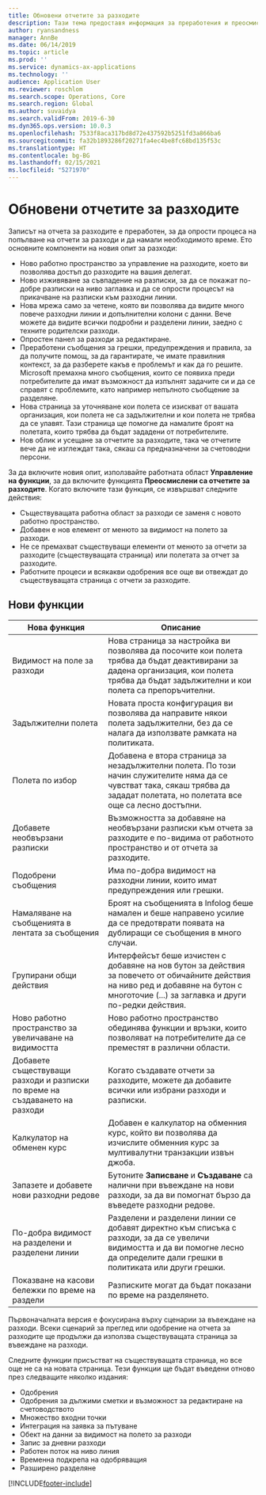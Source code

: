 ```yaml
---
title: Обновени отчетите за разходите
description: Тази тема предоставя информация за преработения и преосмислен опит за въвеждане на отчет за разходите.
author: ryansandness
manager: AnnBe
ms.date: 06/14/2019
ms.topic: article
ms.prod: ''
ms.service: dynamics-ax-applications
ms.technology: ''
audience: Application User
ms.reviewer: roschlom
ms.search.scope: Operations, Core
ms.search.region: Global
ms.author: suvaidya
ms.search.validFrom: 2019-6-30
ms.dyn365.ops.version: 10.0.3
ms.openlocfilehash: 7533f8aca317bd8d72e437592b5251fd3a866ba6
ms.sourcegitcommit: fa32b1893286f20271fa4ec4be8fc68bd135f53c
ms.translationtype: HT
ms.contentlocale: bg-BG
ms.lasthandoff: 02/15/2021
ms.locfileid: "5271970"
---
```

# <a name="redesigned-expense-reports"></a>Обновени отчетите за разходите

Записът на отчета за разходите е преработен, за да опрости процеса на попълване на отчети за разходи и да намали необходимото време. Ето основните компоненти на новия опит за разходи:

- Ново работно пространство за управление на разходите, което ви позволява достъп до разходите на вашия делегат.
- Ново изживяване за съвпадение на разписки, за да се покажат по-добре разписки на ниво заглавка и да се опрости процесът на прикачване на разписки към разходни линии.
- Нова мрежа само за четене, която ви позволява да видите много повече разходни линии и допълнителни колони с данни. Вече можете да видите всички подробни и разделени линии, заедно с техните родителски разходи.
- Опростен панел за разходи за редактиране.
- Преработени съобщения за грешки, предупреждения и правила, за да получите помощ, за да гарантирате, че имате правилния контекст, за да разберете какъв е проблемът и как да го решите. Microsoft премахна много съобщения, които се появиха преди потребителите да имат възможност да изпълнят задачите си и да се справят с проблемите, като например непълното съобщение за разделяне.
- Нова страница за уточняване кои полета се изискват от вашата организация, кои полета не са задължителни и кои полета не трябва да се улавят. Тази страница ще помогне да намалите броят на полетата, които трябва да бъдат зададени от потребителите.
- Нов облик и усещане за отчетите за разходите, така че отчетите вече да не изглеждат така, сякаш са предназначени за счетоводни персони.

За да включите новия опит, използвайте работната област **Управление на функции**, за да включите функцията **Преосмислени са отчетите за разходите**. Когато включите тази функция, се извършват следните действия:

- Съществуващата работна област за разходи се заменя с новото работно пространство.
- Добавен е нов елемент от менюто за видимост на полето за разходи.
- Не се премахват съществуващи елементи от менюто за отчети за разходите (съществуващата страница) или полетата за отчет за разходите.
- Работните процеси и всякакви одобрения все още ви отвеждат до съществуващата страница с отчети за разходите.

## <a name="new-features"></a>Нови функции

| Нова функция | Описание |
|---|----|
| Видимост на поле за разходи | Нова страница за настройка ви позволява да посочите кои полета трябва да бъдат деактивирани за дадена организация, кои полета трябва да бъдат задължителни и кои полета са препоръчителни. |
| Задължителни полета | Новата проста конфигурация ви позволява да направите някои полета задължителни, без да се налага да използвате рамката на политиката. |
| Полета по избор | Добавена е втора страница за незадължителни полета. По този начин служителите няма да се чувстват така, сякаш трябва да зададат полетата, но полетата все още са лесно достъпни. |
| Добавете необвързани разписки | Възможността за добавяне на необвързани разписки към отчета за разходите е по-видима от работното пространство и от отчета за разходите. |
| Подобрени съобщения | Има по-добра видимост на разходни линии, които имат предупреждения или грешки. |
| Намаляване на съобщенията в лентата за съобщения| Броят на съобщенията в Infolog беше намален и беше направено усилие да се предотврати появата на дублиращи се съобщения в много случаи. |
| Групирани общи действия | Интерфейсът беше изчистен с добавяне на нов бутон за действия за повечето от обичайните действия на ниво ред и добавяне на бутон с многоточие (...) за заглавка и други по-редки действия. |
| Ново работно пространство за увеличаване на видимостта | Ново работно пространство обединява функции и връзки, които позволяват на потребителите да се преместят в различни области. |
| Добавете съществуващи разходи и разписки по време на създаването на разходи | Когато създавате отчети за разходите, можете да добавите всички или избрани разходи и разписки. |
| Калкулатор на обменен курс | Добавен е калкулатор на обменния курс, който ви позволява да изчислите обменния курс за мултивалутни транзакции извън джоба. |
| Запазете и добавете нови разходни редове | Бутоните **Записване** и **Създаване** са налични при въвеждане на нови разходи, за да ви помогнат бързо да въведете разходни редове. |
| По-добра видимост на разделени и разделени линии | Разделени и разделени линии се добавят директно към списъка с разходи, за да се увеличи видимостта и да ви помогне лесно да определите дали грешки в политиката или други грешки. |
| Показване на касови бележки по време на раздели | Разписките могат да бъдат показани по време на разделянето. |

Първоначалната версия е фокусирана върху сценарии за въвеждане на разходи. Всеки сценарий за преглед или одобрение на отчета за разходите ще продължи да използва съществуващата страница за въвеждане на разходи.

Следните функции присъстват на съществуващата страница, но все още не са на новата страница. Тези функции ще бъдат въведени отново през следващите няколко издания:

- Одобрения
- Одобрения за дължими сметки и възможност за редактиране на счетоводството
- Множество входни точки
- Интеграция на заявка за пътуване
- Обект на данни за видимост на полето за разходи
- Запис за дневни разходи
- Работен поток на ниво линия
- Временна подкрепа на одобряващия
- Разширено разделяне


[!INCLUDE[footer-include](../includes/footer-banner.md)]